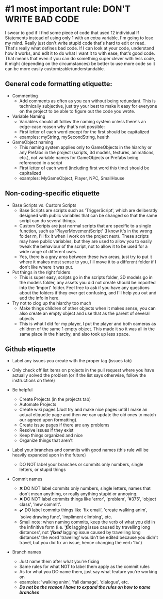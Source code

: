 # #1 most important rule: DON'T WRITE BAD CODE

I swear to god if I find some piece of code that used 12 individual If Statements instead of using only 1 with an extra variable, I'm going to lose my mind.
Really just don't write stupid code that's hard to edit or read. That's really what defines bad code. If I can look at your code, understand how it works, and edit it to do what I want it to with ease, that's good code. That means that even if you can do something super clever with less code, it might (depending on the circumstances) be better to use more code so it can be more easily customizable/understandable.

## General code formatting etiquette:

+ Commenting
    - Add comments as often as you can without being redundant. This is technically subjective, just try your best to make it easy for everyone on the project to be able to figure out the code you wrote.
+ Variable Naming
    - Variables should all follow the naming system unless there's an edge-case reason why that's not possible:
    - First letter of each word except for the first should be capitalized
    - examples: myString, mySecondString, health
+ GameObject naming
    - This naming system applies only to GameObjects in the hiarchy or any Prefabs in the project (scripts, 3d models, textures, animations, etc.), not variable names for GameObjects or Prefabs being referenced in a script
    - First letter of each word (including first word this time) should be capitalized
    - examples: MyGameObject, Player, NPC, SmallHouse

## Non-coding-specific etiquette

+ Base Scripts vs. Custom Scripts
    - Base Scripts are scripts such as 'TriggerScript', which are deliberatly designed with public variables that can be changed so that the same script can do several things.
    - Custom Scripts are just normal scripts that are specific to a single function, such as 'PlayerMovementScript' (I know it's in the wrong folder rn, I'll fix it when I work on the project next). These scripts may have public variables, but they are used to allow you to easily tweak the behaviour of the script, not to allow it to be used for a wide range of different uses.
    - Yes, there is a gray area between these two areas, just try to put it where it makes most sense to you, I'll move it to a different folder if I don't like where it was put.
+ Put things in the right folders
    - This is super easy, scripts go in the scripts folder, 3D models go in the models folder, any assets you did not create should be imported into the 'Import' folder. Feel free to ask if you have any questions about the folders if they ever get confusing, and I'll help you out and add the info in here.
+ Try not to clog up the hiarchy too much
    - Make things children of other objects when it makes sense, you can also create an empty object and use that as the parent of several objects
    - This is what I did for my player, I put the player and both cameras as children of the same 1 empty object. This made it so it was all in the same place in the hiarchy, and also took up less space.

## Github etiquette
+ Label any issues you create with the proper tag (issues tab)
+ Only check off list items on projects in the pull request where you have actually solved the problem (or if the list says otherwise, follow the instructions on there)
+ Be helpful
    - Create Projects (in the projects tab)
    - Automate Projects
    - Create wiki pages (Just try and make nice pages until I make an actual etiquette page and then we can update the old ones to match our agreed upon formatting).
    - Create issue pages if there are any problems
    - Resolve issues if they exist
    - Keep things organized and nice
    - Organize things that aren't
+ Label your branches and commits with good names (this rule will be heavily expanded upon in the future)
    - DO NOT label your branches or commits only numbers, single letters, or stupid things

+ Commit names
    - ❌ DO NOT label commits only numbers, single letters, names that don't mean anything, or really anything stupid or annoying.
    - ❌ DO NOT label commits things like 'error', 'problem', '#375', 'object class', 'new commit'.
    - ✔️ DO label commits things like 'fix email', 'create walking anim', 'solve drawing func', 'impliment climbing', etc.
    - Small note: when naming commits, keep the verb of what you did in the infinitive form (i.e. '***fix*** lagging issue caused by travelling long distances', not '***fixed*** lagging issue caused by travelling long distances' the word 'traveling' wouldn't be edited because you didn't travel, but you did fix an issue, hence changing the verb 'fix')
+ Branch names
    - Just name them after what you're fixing
    - Same rules for what NOT to label them apply as the commit rules
    - As for what you DO name them, just say what feature you're working on
    - examples: 'walking anim', 'fall damage', 'dialogue', etc.
    - ***Do not be the reason I have to expand the rules on how to name branches***
